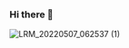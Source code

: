 ### Hi there 👋

<!--
**vermaAbhay02/vermaAbhay02** is a ✨ _special_ ✨ repository because its `README.md` (this file) appears on your GitHub profile.

Here are some ideas to get you started:

- 🔭 I’m currently working on ...
- 🌱 I’m currently learning ...
- 👯 I’m looking to collaborate on ...
- 🤔 I’m looking for help with ...
- 💬 Ask me about ...
- 📫 How to reach me: ...
- 😄 Pronouns: ...
- ⚡ Fun fact: ...
-->
![LRM_20220507_062537 (1)](https://github.com/vermaAbhay02/vermaAbhay02/assets/141313919/a41c04f5-845d-459a-89b2-c5ab4dfdac9f)
